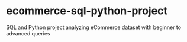 # ecommerce-sql-python-project
SQL and Python project analyzing eCommerce dataset with beginner to advanced queries

